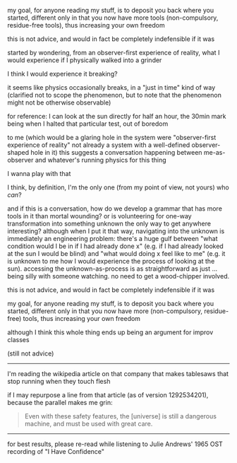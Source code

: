 my goal, for anyone reading my stuff, is to deposit you back where you started, different only in that you now have more tools (non-compulsory, residue-free tools), thus increasing your own freedom

this is not advice, and would in fact be completely indefensible if it was

started by wondering, from an observer-first experience of reality, what I would experience if I physically walked into a grinder

I think I would experience it breaking?

it seems like physics occasionally breaks, in a "just in time" kind of way (clarified not to scope the phenomenon, but to note that the phenomenon might not be otherwise observable)

for reference: I can look at the sun directly for half an hour, the 30min mark being when I halted that particular test, out of boredom

to me (which would be a glaring hole in the system were "observer-first experience of reality" not already a system with a well-defined observer-shaped hole in it) this suggests a conversation happening between me-as-observer and whatever's running physics for this thing

I wanna play with that

I think, by definition, I'm the only one (from my point of view, not yours) who *can*?

and if this is a conversation, how do we develop a grammar that has more tools in it than mortal wounding? or is volunteering for one-way transformation into something unknown the only way to get anywhere interesting? although when I put it that way, navigating into the unknown is immediately an engineering problem: there's a huge gulf between "what condition would I be in if I had already done x" (e.g. if I had already looked at the sun I would be blind) and "what would doing x feel like to me" (e.g. it is unknown to me how I would experience the process of looking at the sun). accessing the unknown-as-process is as straightforward as just ... being silly with someone watching. no need to get a wood-chipper involved.

this is not advice, and would in fact be completely indefensible if it was

my goal, for anyone reading my stuff, is to deposit you back where you started, different only in that you now have more (non-compulsory, residue-free) tools, thus increasing your own freedom

although I think this whole thing ends up being an argument for improv classes

(still not advice)

---

I'm reading the wikipedia article on that company that makes tablesaws that stop running when they touch flesh

if I may repurpose a line from that article (as of version 1292534201), because the parallel makes me grin:

> Even with these safety features, the [universe] is still a dangerous machine, and must be used with great care.

---

for best results, please re-read while listening to Julie Andrews' 1965 OST recording of "I Have Confidence"
